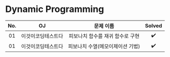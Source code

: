 # Dynamic Programming


|          No.          |        OJ        |        문제 이름         |        Solved         |
| :-----: |  :--------: |:---------------------: | :-----: |
| 01 | 이것이코딩테스트다 | 피보나치 함수를 재귀 함수로 구현 | ✔️ |
| 01 | 이것이코딩테스트다 | 피보나치 수열(메모이제이션 기법) | ✔️ |